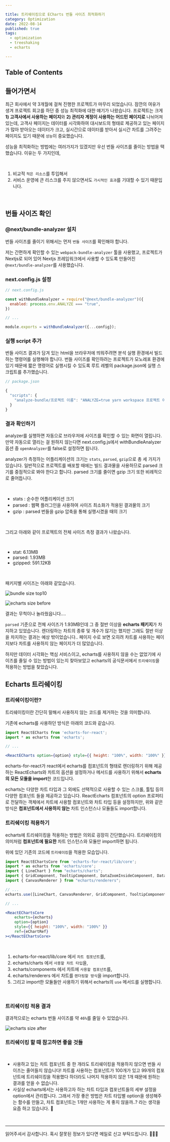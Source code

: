 ```yaml
---

title: 트리쉐이킹으로 ECharts 번들 사이즈 최적화하기
category: Optimization
date: 2022-08-14
published: true
tags:
  - optimization
  - treeshaking
  - echarts

---
```


## Table of Contents

## 들어가면서

최근 회사에서 약 3개월에 걸쳐 진행한 프로젝트가 마무리 되었습니다. 잠깐의 여유가 생겨 프로젝트 회고를 하던 중 성능 최적화에 대한 얘기가 나왔습니다. 프로젝트는 크게 **1) 고객사에서 사용하는 페이지**와 **2) 관리자 계정이 사용하는 어드민 페이지로** 나뉘어져 있는데, 고객사 페이지는 데이터를 시각화하여 대시보드의 형태로 제공하고 있는 페이지가 많아 받아오는 데이터가 크고, 실시간으로 데이터를 받아서 실시간 차트를 그려주는 페이지도 있기 때문에 `성능`이 중요했습니다.

성능을 최적화하는 방법에는 여러가지가 있겠지만 우선 번들 사이즈를 줄이는 방법을 택했습니다. 이유는 두 가지인데,

<br/>

1.  비교적 `적은 리소스`를 투입해서
2.  서비스 운영에 큰 리스크를 주지 않으면서도 `가시적인 효과`를 기대할 수 있기 때문입니다.

<br/>

## 번들 사이즈 확인

### @next/bundle-analyzer 설치

번들 사이즈를 줄이기 위해서는 먼저 `번들 사이즈`를 확인해야 합니다.

저는 간편하게 확인할 수 있는 `webpack-bundle-analyzer` 툴을 사용했고, 프로젝트가 Nextjs로 되어 있어 Nextjs 프레임워크에서 사용할 수 있도록 만들어진 `@next/bundle-analyzer`를 사용했습니다.

### next.config.js 설정

```jsx
// next.config.js

const withBundleAnalyzer = require("@next/bundle-analyzer")({
  enabled: process.env.ANALYZE === "true",
})

// ...

module.exports = withBundleAnalyzer({...config});
```

### 실행 script 추가

번들 사이즈 결과가 담겨 있는 html을 브라우저에 띄워주려면 분석 실행 환경에서 빌드하는 명령어를 실행해야 합니다. 번들 사이즈를 확인하려는 프로젝트가 모노레포 환경에 있기 때문에 짧은 명령어로 실행시킬 수 있도록 루트 레벨의 package.json에 실행 스크립트를 추가했습니다.

```jsx
// package.json

{
  "scripts": {
    "analyze-bundle/프로젝트 이름": "ANALYZE=true yarn workspace 프로젝트 이름 build",
  }
}
```

### 결과 확인하기

analyzer를 실행하면 자동으로 브라우저에 사이즈를 확인할 수 있는 화면이 열립니다. 만약 자동으로 열리는 걸 원하지 않는다면 next.config.js에서 withBundleAnalyzer 옵션 중 `openAnalyzer`를 false로 설정하면 됩니다.

analyzer가 측정하는 어플리케이션의 크기는 `stats`, `parsed`, `gzip`으로 총 세 가지가 있습니다. 일반적으로 프로젝트를 배포할 때에는 빌드 결과물을 사용하므로 parsed 크기를 중점적으로 봐야 한다고 합니다. parsed 크기를 줄이면 gzip 크기 또한 비례적으로 줄어듭니다.

<br/>

- stats : 순수한 어플리케이션 크기
- parsed : 웹팩 플러그인을 사용하여 사이즈 최소화가 적용된 결과물의 크기
- gzip : parsed 번들을 gzip 압축을 통해 실행시켰을 때의 크기

<br/>

그리고 아래와 같이 프로젝트의 전체 사이즈 측정 결과가 나왔습니다.

<br/>

- stat: 6.13MB
- parsed: 1.93MB
- gzipped: 591.12KB

<br/>

패키지별 사이즈는 아래와 같았습니다.

![bundle size top10](https://zubetcha-blog.s3.ap-northeast-2.amazonaws.com/2022/08/2022-08-bundle-optimization-top10.png)

![echarts size before](https://zubetcha-blog.s3.ap-northeast-2.amazonaws.com/2022/08/2022-08-bundle-optimization-before.png)

결과는 무척이나 놀라웠읍니다....

`parsed` 기준으로 전체 사이즈가 1.93MB인데 그 중 절반 이상을 **echarts 패키지**가 차지하고 있었습니다. 렌더링하는 차트의 종류 및 개수가 많기는 했지만 그래도 절반 이상을 차지하는 결과는 예상 밖이었습니다.. 페이지 수로 보면 오히려 차트를 사용하는 페이지보다 차트를 사용하지 않는 페이지가 더 많았습니다.

하지만 데이터 시각화는 핵심 서비스이고, echarts를 사용하지 않을 수는 없었기에 사이즈를 줄일 수 있는 방법이 있는지 찾아보았고 echarts의 공식문서에서 `트리쉐이킹`을 적용하는 방법을 찾았습니다.

## Echarts 트리쉐이킹

### 트리쉐이킹이란?

트리쉐이킹이란 간단히 말해서 사용하지 않는 코드를 제거하는 것을 의미합니다.

기존에 echarts를 사용하던 방식은 아래의 코드와 같습니다.

```jsx
import ReactECharts from 'echarts-for-react';
import * as echarts from 'echarts';

// ...

<ReactECharts option={option} style={{ height: "100%", width: "100%" }} />
```

echarts-for-react가 react에서 echarts를 컴포넌트의 형태로 렌더링하기 위해 제공하는 ReactEcharts와 차트의 옵션을 설정하거나 메서드를 사용하기 위해서 **echarts의 모든 모듈을 import**한 코드입니다.

echarts는 다양한 차트 타입과 그 외에도 선택적으로 사용할 수 있는 스크롤, 툴팁 등의 다양한 컴포넌트 들을 제공하고 있습니다. ReactEcharts 컴포넌트의 option 프로퍼티로 전달하는 객체에서 차트에 사용할 컴포넌트와 차트 타입 등을 설정하지만, 위와 같은 방식은 **컴포넌트에서 사용하지 않는** 차트 인스턴스나 모듈들도 import합니다.

### 트리쉐이킹 적용하기

echarts에 트리쉐이킹을 적용하는 방법은 의외로 굉장히 간단했습니다. 트리쉐이킹의 의미처럼 **컴포넌트에 필요한** 차트 인스턴스와 모듈만 import하면 됩니다.

위에 있던 기존의 코드에 `트리쉐이킹`을 적용한 모습입니다.

```jsx
import ReactEChartsCore from 'echarts-for-react/lib/core';
import * as echarts from 'echarts/core';
import { LineChart } from "echarts/charts";
import { GridComponent, TooltipComponent, DataZoomInsideComponent, DataZoomSliderComponent } from "echarts/components";
import { CanvasRenderer } from "echarts/renderers";

// ...
echarts.use([LineChart, CanvasRenderer, GridComponent, TooltipComponent, DataZoomInsideComponent, DataZoomSliderComponent]);

// ...

<ReactEChartsCore
	echarts={echarts}
	option={option}
	style={{ height: "100%", width: "100%" }}
	ref={eChartRef}
></ReactEChartsCore>
```

<br/>

1. echarts-for-react/lib/core 에서 `차트 컴포넌트`를,
2. echarts/charts 에서 `사용할 차트 타입`을,
3. echarts/components 에서 차트에 `사용할 컴포넌트`를,
4. echarts/renderers 에서 차트를 `렌더링할 방식`을 import합니다.
5. 그리고 import한 모듈들만 사용하기 위해서 echarts의 `use` 메서드를 실행합니다.

<br/>

### 트리쉐이킹 적용 결과

결과적으로는 echarts 번들 사이즈를 약 `46%`를 줄일 수 있었습니다.

![echarts size after](https://zubetcha-blog.s3.ap-northeast-2.amazonaws.com/2022/08/2022-08-bundle-optimization-after.png)

### 트리쉐이킹 할 때 참고하면 좋을 것들

<br/>

- 사용하고 있는 차트 컴포넌트 중 한 개라도 트리쉐이킹을 적용하지 않으면 번들 사이즈는 줄어들지 않습니다! 차트를 사용하는 컴포넌트가 100개가 있고 99개의 컴포넌트에 트리쉐이킹을 적용했다 하더라도 나머지 적용하지 않은 1개 때문에 원하는 결과를 얻을 수 없습니다.
- 사실상 echarts에서는 사용하고자 하는 차트 타입과 컴포넌트들의 세부 설정을 option에서 관리합니다. 그래서 가장 좋은 방법은 차트 타입별 option을 생성해주는 함수를 만들고, 차트 컴포넌트는 1개만 사용하는 게 좋지 않을까..? 라는 생각을 요즘 하고 있습니다. 🥲

<br/>

---

읽어주셔서 감사합니다. 혹시 잘못된 정보가 있다면 메일로 신고 부탁드립니다. 🙇🏻‍♀️
